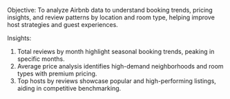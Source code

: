 Objective:
To analyze Airbnb data to understand booking trends, pricing insights, and review patterns by location and room type, helping improve host strategies and guest experiences.

Insights:

1. Total reviews by month highlight seasonal booking trends, peaking in specific months.
2. Average price analysis identifies high-demand neighborhoods and room types with premium pricing.
3. Top hosts by reviews showcase popular and high-performing listings, aiding in competitive benchmarking.
